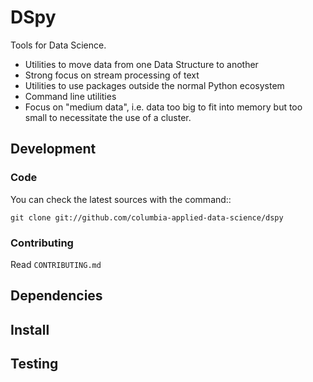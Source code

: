DSpy
=======

Tools for Data Science.

* Utilities to move data from one Data Structure to another
* Strong focus on stream processing of text
* Utilities to use packages outside the normal Python ecosystem
* Command line utilities
* Focus on "medium data", i.e. data too big to fit into memory but too small to necessitate the use of a cluster.


Development
-----------

### Code

You can check the latest sources with the command::

    git clone git://github.com/columbia-applied-data-science/dspy

### Contributing

Read `CONTRIBUTING.md`

Dependencies
------------


Install
-------


Testing
-------

